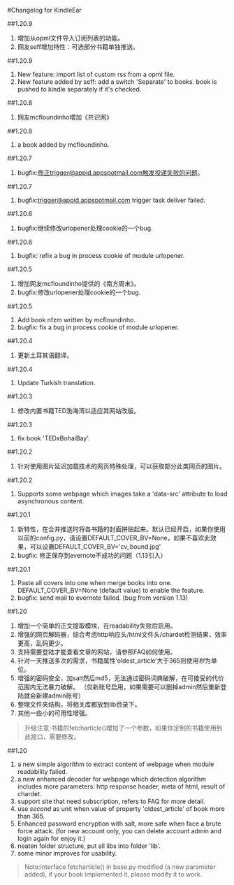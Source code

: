#Changelog for KindleEar

##1.20.9
  1. 增加从opml文件导入订阅列表的功能。
  2. 网友seff增加特性：可选部分书籍单独推送。
  
##1.20.9
  1. New feature: import list of custom rss from a opml file. 
  2. New feature added by seff: add a switch 'Separate' to books. book is pushed to kindle separately if it's checked.

##1.20.8
  1. 网友mcfloundinho增加《共识网》

##1.20.8
  1. a book <gongshi> added by mcfloundinho.
  
##1.20.7
  1. bugfix:修正trigger@appid.appspotmail.com触发投递失败的问题。

##1.20.7
  1. bugfix:trigger@appid.appspotmail.com trigger task deliver failed.
  
##1.20.6
  1. bugfix:继续修改urlopener处理cookie的一个bug.

##1.20.6
  1. bugfix: refix a bug in process cookie of module urlopener.
  
##1.20.5
  1. 增加网友mcfloundinho提供的《南方周末》。
  2. bugfix:修改urlopener处理cookie的一个bug.

##1.20.5
  1. Add book nfzm written by mcfloundinho.
  2. bugfix: fix a bug in process cookie of module urlopener.

##1.20.4
  1. 更新土耳其语翻译。

##1.20.4
  1. Update Turkish translation.

##1.20.3
  1. 修改内置书籍TED渤海湾以适应其网站改版。

##1.20.3
  1. fix book 'TEDxBohaiBay'.

##1.20.2
  1. 针对使用图片延迟加载技术的网页特殊处理，可以获取部分此类网页的图片。

##1.20.2
  1. Supports some webpage which images take a 'data-src' attribute to load asynchronous content.
  
##1.20.1
  1. 新特性，在合并推送时将各书籍的封面拼贴起来。默认已经开启，如果你使用以前的config.py，请设置DEFAULT_COVER_BV=None，如果不喜欢此效果，可以设置DEFAULT_COVER_BV='cv_bound.jpg'
  2. bugfix: 修正保存到evernote不成功的问题（1.13引入）
  
##1.20.1
  1. Paste all covers into one when merge books into one. DEFAULT_COVER_BV=None (default value) to enable the feature.
  2. bugfix: send mail to evernote failed. (bug from version 1.13)
  
##1.20
  1. 增加一个简单的正文提取模块，在readability失败后启用。
  2. 增强的网页解码器，综合考虑http响应头/html文件头/chardet检测结果，效率更高，乱码更少。
  3. 支持需要登陆才能查看文章的网站，请参照FAQ如何使用。
  4. 针对一天推送多次的需求，书籍属性‘oldest_article’大于365则使用*秒*为单位。
  5. 增强的密码安全，加salt然后md5，无法通过密码词典破解，在可接受的代价范围内无法暴力破解。
    （仅新账号启用，如果需要可以删掉admin然后重新登陆就会新建admin账号）
  6. 整理文件夹结构，将相关库都放到lib目录下。
  7. 其他一些小的可用性增强。
  > 升级注意:书籍的fetcharticle()增加了一个参数，如果你定制的书籍使用到此接口，需要修改。
  
##1.20
  1. a new simple algorithm to extract content of webpage when module readability failed.
  2. a new enhanced decoder for webpage which detection algorithm includes more parameters:
    http response header, meta of html, result of chardet.
  3. support site that need subscription, refers to FAQ for more detail.
  4. use *second* as unit when value of property 'oldest_article' of book more than 365.
  5. Enhanced password encryption with salt, more safe when face a brute force attack.
    (for new account only, you can delete account admin and login again for enjoy it.)
  6. neaten folder structure, put all libs into folder 'lib'.
  7. some minor improves for usability.
  > Note:interface fetcharticle() in base.py modified (a new parameter added), if your book implemented it, please modify it to work.
